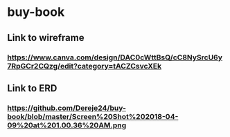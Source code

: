 # buy-book

## Link to wireframe 
### https://www.canva.com/design/DAC0cWttBsQ/cC8NySrcU6y7RpGCr2CQzg/edit?category=tACZCsvcXEk

## Link to ERD 
### https://github.com/Dereje24/buy-book/blob/master/Screen%20Shot%202018-04-09%20at%201.00.36%20AM.png
